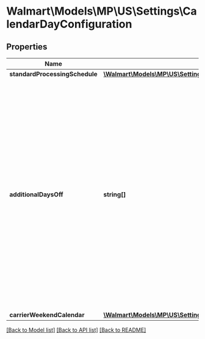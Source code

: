 # Walmart\Models\MP\US\Settings\CalendarDayConfiguration

## Properties

Name | Type | Description | Notes
------------ | ------------- | ------------- | -------------
**standardProcessingSchedule** | [**\Walmart\Models\MP\US\Settings\UpdateFulfillmentCenterRequestShipNodeCalendarDayConfigurationStandardProcessingSchedule**](UpdateFulfillmentCenterRequestShipNodeCalendarDayConfigurationStandardProcessingSchedule.md) |  |
**additionalDaysOff** | **string[]** | List of additional days on which the fulfillment center is closed. For example, if the fulfillment center is closed on New Year’s Day, then add the date in the list. If there are no additional off days, then this list will be empty. Use ISO 8601 format for date. For example: '2021-07-16'(yyyy-MM-dd) |
**carrierWeekendCalendar** | [**\Walmart\Models\MP\US\Settings\GetAllFulfillmentCenters200ResponseInnerCalendarDayConfigurationCarrierWeekendCalendar**](GetAllFulfillmentCenters200ResponseInnerCalendarDayConfigurationCarrierWeekendCalendar.md) |  | [optional]


[[Back to Model list]](./) [[Back to API list]](../../../../../README.md#supported-apis) [[Back to README]](../../../../../README.md)
